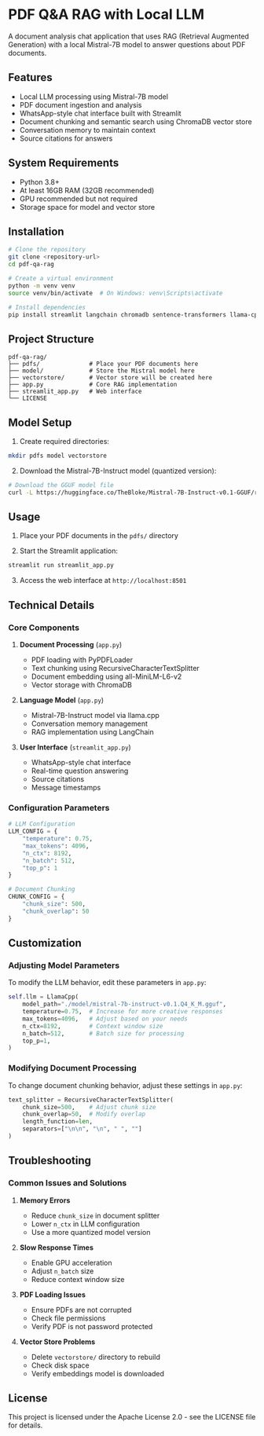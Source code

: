 # PDF Q&A RAG with Local LLM

A document analysis chat application that uses RAG (Retrieval Augmented Generation) with a local Mistral-7B model to answer questions about PDF documents.

## Features
- Local LLM processing using Mistral-7B model
- PDF document ingestion and analysis
- WhatsApp-style chat interface built with Streamlit
- Document chunking and semantic search using ChromaDB vector store
- Conversation memory to maintain context
- Source citations for answers

## System Requirements
- Python 3.8+
- At least 16GB RAM (32GB recommended)
- GPU recommended but not required
- Storage space for model and vector store

## Installation

```bash
# Clone the repository
git clone <repository-url>
cd pdf-qa-rag

# Create a virtual environment
python -m venv venv
source venv/bin/activate  # On Windows: venv\Scripts\activate

# Install dependencies
pip install streamlit langchain chromadb sentence-transformers llama-cpp-python pypdf
```

## Project Structure
```
pdf-qa-rag/
├── pdfs/              # Place your PDF documents here
├── model/             # Store the Mistral model here
├── vectorstore/       # Vector store will be created here
├── app.py             # Core RAG implementation
├── streamlit_app.py   # Web interface
└── LICENSE
```

## Model Setup

1. Create required directories:
```bash
mkdir pdfs model vectorstore
```

2. Download the Mistral-7B-Instruct model (quantized version):
```bash
# Download the GGUF model file
curl -L https://huggingface.co/TheBloke/Mistral-7B-Instruct-v0.1-GGUF/resolve/main/mistral-7b-instruct-v0.1.Q4_K_M.gguf -o ./model/mistral-7b-instruct-v0.1.Q4_K_M.gguf
```

## Usage

1. Place your PDF documents in the `pdfs/` directory

2. Start the Streamlit application:
```bash
streamlit run streamlit_app.py
```

3. Access the web interface at `http://localhost:8501`

## Technical Details

### Core Components

1. **Document Processing** (`app.py`)
   - PDF loading with PyPDFLoader
   - Text chunking using RecursiveCharacterTextSplitter
   - Document embedding using all-MiniLM-L6-v2
   - Vector storage with ChromaDB

2. **Language Model** (`app.py`)
   - Mistral-7B-Instruct model via llama.cpp
   - Conversation memory management
   - RAG implementation using LangChain

3. **User Interface** (`streamlit_app.py`)
   - WhatsApp-style chat interface
   - Real-time question answering
   - Source citations
   - Message timestamps

### Configuration Parameters

```python
# LLM Configuration
LLM_CONFIG = {
    "temperature": 0.75,
    "max_tokens": 4096,
    "n_ctx": 8192,
    "n_batch": 512,
    "top_p": 1
}

# Document Chunking
CHUNK_CONFIG = {
    "chunk_size": 500,
    "chunk_overlap": 50
}
```

## Customization

### Adjusting Model Parameters

To modify the LLM behavior, edit these parameters in `app.py`:
```python
self.llm = LlamaCpp(
    model_path="./model/mistral-7b-instruct-v0.1.Q4_K_M.gguf",
    temperature=0.75,  # Increase for more creative responses
    max_tokens=4096,   # Adjust based on your needs
    n_ctx=8192,        # Context window size
    n_batch=512,       # Batch size for processing
    top_p=1,
)
```

### Modifying Document Processing

To change document chunking behavior, adjust these settings in `app.py`:
```python
text_splitter = RecursiveCharacterTextSplitter(
    chunk_size=500,    # Adjust chunk size
    chunk_overlap=50,  # Modify overlap
    length_function=len,
    separators=["\n\n", "\n", " ", ""]
)
```

## Troubleshooting

### Common Issues and Solutions

1. **Memory Errors**
   - Reduce `chunk_size` in document splitter
   - Lower `n_ctx` in LLM configuration
   - Use a more quantized model version

2. **Slow Response Times**
   - Enable GPU acceleration
   - Adjust `n_batch` size
   - Reduce context window size

3. **PDF Loading Issues**
   - Ensure PDFs are not corrupted
   - Check file permissions
   - Verify PDF is not password protected

4. **Vector Store Problems**
   - Delete `vectorstore/` directory to rebuild
   - Check disk space
   - Verify embeddings model is downloaded

## License

This project is licensed under the Apache License 2.0 - see the LICENSE file for details.